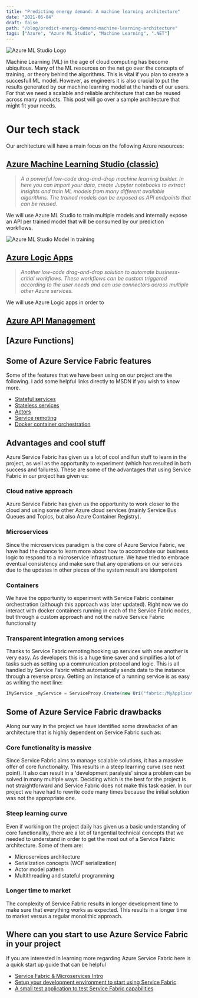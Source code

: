 ```yaml
---
title: "Predicting energy demand: A machine learning architecture"
date: "2021-06-04"
draft: false
path: "/blog/predict-energy-demand-machine-learning-architecture"
tags: ["Azure", "Azure ML Studio", "Machine Learning", ".NET"]
---
```


![Azure ML Studio Logo](/../images/azure-ml-studio-logo.png)

Machine Learning (ML) in the age of cloud computing has become ubiquitous. Many of the ML resources on the net go over the concepts of training, or theory behind the algorithms. This is vital if you plan to create a succesfull ML model. However, as engineers it is also crucial to put the results generated by our machine learning model at the hands of our users. For that we need a scalable and reliable architecture that can be reused across many products. This post will go over a sample architecture that might fit your needs.

# Our tech stack
Our architecture will have a main focus on the following Azure resources:

## [Azure Machine Learning Studio (classic)](https://studio.azureml.net/)
> *A a powerful low-code drag-and-drop machine learning builder. In here you can import your data, create Jupyter notebooks to extract insights and train ML models from many different available algorithms. The trained models can be exposed as API endpoints that can be reused.*

We will use Azure ML Studio to train multiple models and internally expose an API per trained model that will be consumed by our prediction workflows.

![Azure ML Studio Model in training](/../images/azure-ml-studio-sample.png)

## [Azure Logic Apps](https://azure.microsoft.com/en-us/services/logic-apps/)
> *Another low-code drag-and-drop solution to automate business-critial workflows. These workflows can be custom triggered according to the user needs and can use connectors across multiple other Azure services.*

We will use Azure Logic apps in order to 

## [Azure API Management](https://azure.microsoft.com/en-us/services/api-management/)

## [Azure Functions]






## Some of Azure Service Fabric features 

Some of the features that we have been using on our project are the following. I add some helpful links directly to MSDN if you wish to know more.

* [Stateful services](https://docs.microsoft.com/en-us/azure/service-fabric/service-fabric-reliable-services-introduction#stateful-reliable-services)
* [Stateless services](https://docs.microsoft.com/en-us/azure/service-fabric/service-fabric-reliable-services-introduction#stateless-reliable-services)
* [Actors](https://docs.microsoft.com/en-us/azure/service-fabric/service-fabric-reliable-actors-introduction)
* [Service remoting](https://docs.microsoft.com/en-us/azure/service-fabric/service-fabric-reliable-services-communication-remoting)
* [Docker container orchestration](https://docs.microsoft.com/en-us/azure/service-fabric/service-fabric-get-started-containers-linux)

##  Advantages and cool stuff
Azure Service Fabric has given us a lot of cool and fun stuff to learn in the project, as well as the opportunity to experiment (which has resulted in both success and failures). These are some of the advantages that using Service Fabric in our project has given us:

### Cloud native approach 
Azure Service Fabric has given us the opportunity to work closer to the cloud and using some other Azure cloud services (mainly Service Bus Queues and Topics, but also Azure Container Registry).

### Microservices
Since the microservices paradigm is  the core of Azure Service Fabric, we have had the chance to learn more about how to accomodate our business logic to respond to a microservice infrastructure. We have tried to embrace eventual consistency and make sure that any operations on our services due to the updates in other pieces of the system result are idempotent

### Containers
We have the opportunity to experiment with Service Fabric container orchestration (although this approach was later updated). Right now we do interact with docker containers running in each of the Service Fabric nodes, but through a custom approach  and not the native Service Fabric functionality

### Transparent integration among services
Thanks to Service Fabric remoting hooking up services with one another is very easy. As developers this is a huge time saver and simplifies a lot of tasks such as setting up a communication protocol and logic. This is all handled by Service Fabric which automatically sends data to the instance through a reverse proxy. Getting an instance of a running service is as easy as writing the next line:

```csharp
IMyService _myService = ServiceProxy.Create(new Uri("fabric:/MyApplication/MyService")); 
```

## Some of Azure Service Fabric drawbacks
Along our way in the project we have identified some drawbacks of an architecture that is highly dependent on Service Fabric such as:

### Core functionality is massive
Since Service Fabric aims to manage scalable solutions, it has a massive offer of core functionality.  This results in a steep learning curve (see next point). It also can result in a 'development paralysis' since a problem can be solved in many multiple ways. Deciding which is the best for the project is not straightforward and Service Fabric does not make this task easier. In our project we have had to rewrite code many times because the initial solution was not the appropriate one. 

### Steep learning curve
Even if working on the project daily has given us a basic understanding of core functionality, there are a lot of tangential technical concepts that we needed to understand in order to get the most out of a Service Fabric architecture. Some of them are:
* Microservices architecture
* Serialization concepts (WCF serialization)
* Actor model pattern
* Multithreading and stateful programming

### Longer time to market
The complexity of Service Fabric results in longer development time to make sure that everything works as expected. This results in a longer time to market versus a regular monolithic approach.

## Where can you start to use Azure Service Fabric in your project
If you are interested in learning more regarding Azure Service Fabric here is a quick start up guide that can be helpful

* [Service Fabric & Microservices Intro](https://docs.microsoft.com/en-us/azure/service-fabric/service-fabric-overview-microservices)
* [Setup your development environment to start using Service Fabric](https://docs.microsoft.com/en-us/azure/service-fabric/service-fabric-get-started)
* [A small test application to test Service Fabric capabilities](https://docs.microsoft.com/en-us/azure/service-fabric/service-fabric-quickstart-dotnet)
